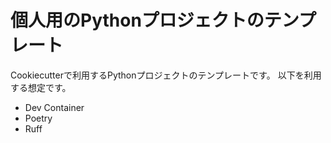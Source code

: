# 個人用のPythonプロジェクトのテンプレート

Cookiecutterで利用するPythonプロジェクトのテンプレートです。
以下を利用する想定です。

* Dev Container
* Poetry
* Ruff
